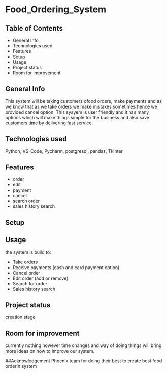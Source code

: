 # Food_Ordering_System

## Table of Contents

- General Info
- Technologies used
- Features
- Setup
- Usage
- Project status
- Room for improvement

## General Info
This system will be taking customers ofood orders, make payments and as we know that as we take orders we make mistakes sometimes hence we provided cancel option. This sysyem is user friendly and it has many options which will make things simple for the business and also save customers time by delivering fast service.

## Technologies used
Python, VS-Code, Pycharm, postgresql, pandas, Tkinter

## Features
- order
- edit
- payment
- cancel
- search order
- sales history search

## Setup

## Usage
the system is build to:
- Take orders
- Receive payments (cash and card payment option)
- Cancel order
- Edit order (add or remove)
- Search for order
- Sales history search 

## Project status
creation stage
## Room for improvement
currently nothing however time changes and way of doing things will bring more ideas on how to improve our system.

##Acknowledgement
Phoenix team for doing their best to create best food orderin system
